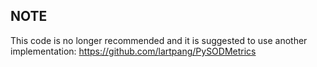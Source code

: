 ## NOTE

This code is no longer recommended and it is suggested to use another implementation: <https://github.com/lartpang/PySODMetrics>
